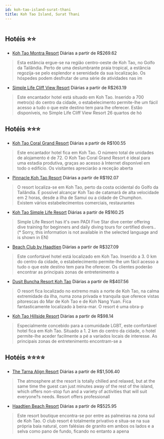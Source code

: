 ```yaml
---
id: koh-tao-island-surat-thani
title: Koh Tao Island, Surat Thani
---
```


<center><img src="http://photos.hotelbeds.com/giata/08/080308/080308a_hb_a_902.jpg" alt="" /></center>


## Hotéis ⭐️⭐️

-    [Koh Tao Montra Resort](https://www.hurb.com/aud/https://www.hurb.com/hoteis/koh-tao-island/koh-tao-montra-resort-JNP-JP202338?cmp=18055) Diárias a partir de R$269.62
   > Esta estância ergue-se na região centro-oeste de Koh Tao, no Golfo da Tailândia. Perto de uma deslumbrante praia tropical, a estância regozija-se pelo esplendor e serenidade da sua localização. Os hóspedes podem desfrutar de uma série de atividades nas im
-    [Simple Life Cliff View Resort](https://www.hurb.com/aud/https://www.hurb.com/hoteis/koh-tao-island/simple-life-cliff-view-resort-JNP-JP579094?cmp=18055) Diárias a partir de R$263.19
   > Este encantador hotel está situado em Koh Tao. Inserido a 700 metro(s) do centro da cidade, o estabelecimento permite-lhe um fácil acesso a tudo o que este destino tem para lhe oferecer. Estão disponíveis, no Simple Life Cliff View Resort 26 quartos de hó

## Hotéis ⭐️⭐️⭐️

-    [Koh Tao Coral Grand Resort](https://www.hurb.com/aud/https://www.hurb.com/hoteis/koh-tao-island/koh-tao-coral-grand-resort-JNP-JP060273?cmp=18055) Diárias a partir de R$100.55
   > Este encantador hotel fica em Koh Tao. O número total de unidades de alojamento é de 72. O Koh Tao Coral Grand Resort é ideal para uma estadia produtiva, graças ao acesso à Internet disponível em todo o edifício. Os visitantes apreciarão a receção aberta 
-    [Pinnacle Koh Tao Resort](https://www.hurb.com/aud/https://www.hurb.com/hoteis/koh-tao-island/pinnacle-koh-tao-resort-JNP-JP170954?cmp=18055) Diárias a partir de R$192.07
   > O resort localiza-se em Koh Tao, perto da costa ocidental do Golfo da Tailândia. É possível alcançar Koh Tao de catamarã de alta velocidade em 2 horas, desde a ilha de Samui ou a cidade de Chumphon. Existem vários estabelecimentos comerciais, restaurantes
-    [Koh Tao Simple Life Resort](https://www.hurb.com/aud/https://www.hurb.com/hoteis/koh-tao-island/koh-tao-simple-life-resort-JNP-JP060264?cmp=18055) Diárias a partir de R$160.25
   > Simple Life Resort has it&apos;s own PADI Five Star dive center offering dive training for beginners and daily diving tours for certified divers.. (* Sorry, this information is not available in the selected language and is shown in EN) 
-    [Beach Club by Haadtien](https://www.hurb.com/aud/https://www.hurb.com/hoteis/koh-tao-island/beach-club-by-haadtien-JNP-JP044709?cmp=18055) Diárias a partir de R$327.09
   > Este confortável hotel está localizado em Koh Tao. Inserido a 3. 0 km do centro da cidade, o estabelecimento permite-lhe um fácil acesso a tudo o que este destino tem para lhe oferecer. Os clientes poderão encontrar as principais zonas de entretenimento a
-    [Dusit Buncha Resort Koh Tao](https://www.hurb.com/aud/https://www.hurb.com/hoteis/koh-tao-island/dusit-buncha-resort-koh-tao-JNP-JP815485?cmp=18055) Diárias a partir de R$407.56
   > O resort fica localizado no extremo mais a norte de Koh Tao, na calma extremidade da ilha, numa zona privada e tranquila que oferece vistas pitorescas do Mar de Koh Tao e de Koh Nang Yuan. Fica fantasticamente localizado à beira-mar. O resort é uma obra-p
-    [Koh Tao Hillside Resort](https://www.hurb.com/aud/https://www.hurb.com/hoteis/koh-tao-island/koh-tao-hillside-resort-JNP-JP828063?cmp=18055) Diárias a partir de R$98.14
   > Especialmente concebido para a comunidade LGBT, este confortável hotel fica em Koh Tao. Situado a 1. 2 km do centro da cidade, o hotel permite-lhe aceder facilmente a pé a variados locais de interesse. As principais zonas de entretenimento encontram-se a 

## Hotéis ⭐️⭐️⭐️⭐️

-    [The Tarna Align Resort](https://www.hurb.com/aud/https://www.hurb.com/hoteis/koh-tao-island/the-tarna-align-resort-JNP-JP857365?cmp=18055) Diárias a partir de R$1,506.40
   > The atmosphere at the resort is totally chilled and relaxed, but at the same time the guest can just minutes away of the rest of the island, which offers non-stop fun and a variety of activities that will suit everyone?s needs. Resort offers professionall
-    [Haadtien Beach Resort](https://www.hurb.com/aud/https://www.hurb.com/hoteis/koh-tao-island/haadtien-beach-resort-JNP-JP044481?cmp=18055) Diárias a partir de R$525.95
   > Este resort boutique encontra-se por entre as palmeiras na zona sul de Koh Tao. O club resort é totalmente privativo e situa-se na sua própria baía natural, com falésias de granito em ambos os lados e a selva como pano de fundo, ficando no entanto a apena
